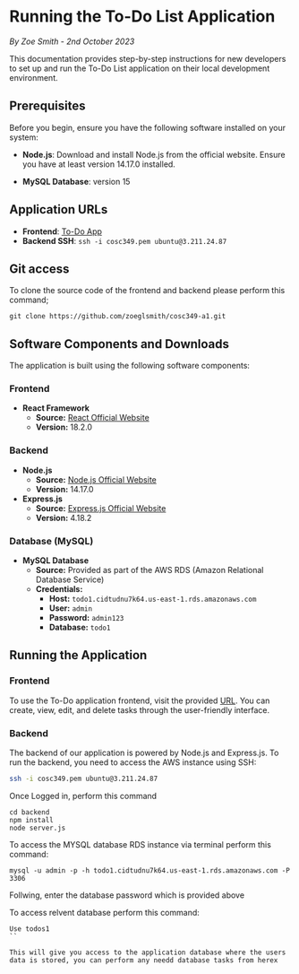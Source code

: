 # Running the To-Do List Application

*By Zoe Smith - 2nd October 2023*

This documentation provides step-by-step instructions for new developers to set up and run the To-Do List application on their local development environment.

## Prerequisites

Before you begin, ensure you have the following software installed on your system:

- **Node.js**: Download and install Node.js from the official website. Ensure you have at least version 14.17.0 installed.

- **MySQL Database**: version 15
## Application URLs

- **Frontend**: [To-Do App](http://cosc349-a1-frontend.s3-website-us-east-1.amazonaws.com)
- **Backend SSH**: `ssh -i cosc349.pem ubuntu@3.211.24.87`

## Git access

To clone the source code of the frontend and backend please perform this command;

``
git clone https://github.com/zoeglsmith/cosc349-a1.git
``

## Software Components and Downloads

The application is built using the following software components:

### Frontend

- **React Framework**
  - **Source:** [React Official Website](https://reactjs.org/)
  - **Version:** 18.2.0

### Backend

- **Node.js**
  - **Source:** [Node.js Official Website](https://nodejs.org/)
  - **Version:** 14.17.0
- **Express.js**
  - **Source:** [Express.js Official Website](https://expressjs.com/)
  - **Version:** 4.18.2

### Database (MySQL)

- **MySQL Database**
  - **Source:** Provided as part of the AWS RDS (Amazon Relational Database Service)
  - **Credentials:**
    - **Host:** `todo1.cidtudnu7k64.us-east-1.rds.amazonaws.com`
    - **User:** `admin`
    - **Password:** `admin123`
    - **Database:** `todo1`

## Running the Application

### Frontend

To use the To-Do application frontend, visit the provided [URL](http://cosc349-a1-frontend.s3-website-us-east-1.amazonaws.com). You can create, view, edit, and delete tasks through the user-friendly interface.

### Backend

The backend of our application is powered by Node.js and Express.js. To run the backend, you need to access the AWS instance using SSH:

```bash
ssh -i cosc349.pem ubuntu@3.211.24.87
````
Once Logged in, perform this command

``````
cd backend
npm install
node server.js
``````

To access the MYSQL database RDS instance via terminal perform this command:

````
mysql -u admin -p -h todo1.cidtudnu7k64.us-east-1.rds.amazonaws.com -P 3306

````

Follwing, enter the database password which is provided above

To access relvent database perform this command:
````
Use todos1
``

This will give you access to the application database where the users data is stored, you can perform any needd database tasks from herex